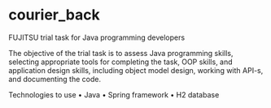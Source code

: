 # courier_back

FUJITSU trial task for Java programming developers

The objective of the trial task is to assess Java programming skills, selecting
appropriate tools for completing the task, OOP skills, and application design skills,
including object model design, working with API-s, and documenting the code.

Technologies to use
• Java
• Spring framework
• H2 database
